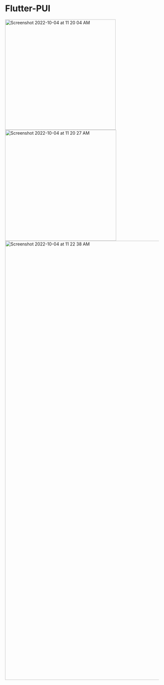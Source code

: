 # Flutter-PUI

<img width="362" alt="Screenshot 2022-10-04 at 11 20 04 AM" src="https://user-images.githubusercontent.com/55745745/193745753-139dc8ce-14e7-4547-983d-92a0f20b6f1a.png">
<img width="364" alt="Screenshot 2022-10-04 at 11 20 27 AM" src="https://user-images.githubusercontent.com/55745745/193745756-41c3bd6b-6c02-4206-a756-353c3fb6db6e.png">
<img width="1440" alt="Screenshot 2022-10-04 at 11 22 38 AM" src="https://user-images.githubusercontent.com/55745745/193745761-bcbc6c09-f306-4bdd-a3db-182e434b8f1d.png">
